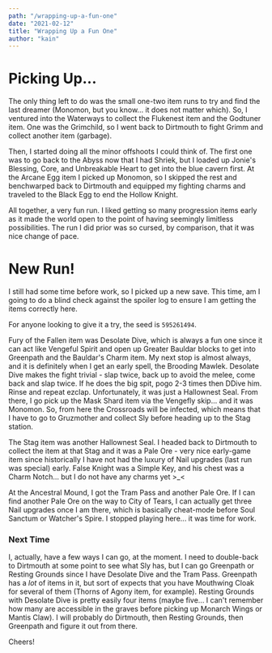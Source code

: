 ```yaml
---
path: "/wrapping-up-a-fun-one"
date: "2021-02-12"
title: "Wrapping Up a Fun One"
author: "kain"
---
```


# Picking Up...

The only thing left to do was the small one-two item runs to try and find the last dreamer
(Monomon, but you know... it does not matter which). So, I ventured into the Waterways to collect
the Flukenest item and the Godtuner item. One was the Grimchild, so I went back to Dirtmouth to 
fight Grimm and collect another item (garbage).

Then, I started doing all the minor offshoots I could think of. The first one was to go back to the
Abyss now that I had Shriek, but I loaded up Jonie's Blessing, Core, and Unbreakable Heart to get
into the blue cavern first. At the Arcane Egg item I picked up Monomon, so I skipped the rest and 
benchwarped back to Dirtmouth and equipped my fighting charms and traveled to the Black Egg to end
the Hollow Knight.

All together, a very fun run. I liked getting so many progression items early as it made the world
open to the point of having seemingly limitless possibilities. The run I did prior was so cursed, 
by comparison, that it was nice change of pace.

# New Run!

I still had some time before work, so I picked up a new save. This time, am I going to do a blind 
check against the spoiler log to ensure I am getting the items correctly here.

For anyone looking to give it a try, the seed is `595261494`.

Fury of the Fallen item was Desolate Dive, which is always a fun one since it can act like Vengeful
Spirit and open up Greater Bauldar blocks to get into Greenpath and the Bauldar's Charm item. My 
next stop is almost always, and it is definitely when I get an early spell, the Brooding Mawlek. 
Desolate Dive makes the fight trivial - slap twice, back up to avoid the melee, come back and slap 
twice. If he does the big spit, pogo 2-3 times then DDive him. Rinse and repeat ezclap. 
Unfortunately, it was just a Hallownest Seal. From there, I go pick up the Mask Shard item via the 
Vengefly skip... and it was Monomon. So, from here the Crossroads will be infected, which means 
that I have to go to Gruzmother and collect Sly before heading up to the Stag station.

The Stag item was another Hallownest Seal. I headed back to Dirtmouth to collect the item at that
Stag and it was a Pale Ore - very nice early-game item since historically I have not had the luxury
of Nail upgrades (last run was special) early. False Knight was a Simple Key, and his chest was a 
Charm Notch... but I do not have any charms yet >_<

At the Ancestral Mound, I got the Tram Pass and another Pale Ore. If I can find another Pale Ore on
the way to City of Tears, I can actually get three Nail upgrades once I am there, which is 
basically cheat-mode before Soul Sanctum or Watcher's Spire. I stopped playing here... it was time 
for work.

### Next Time

I, actually, have a few ways I can go, at the moment. I need to double-back to Dirtmouth at some 
point to see what Sly has, but I can go Greenpath or Resting Grounds since I have Desolate Dive and
the Tram Pass. Greenpath has a *lot* of items in it, but sort of expects that you have Mouthwing 
Cloak for several of them (Thorns of Agony item, for example). Resting Grounds with Desolate Dive 
is pretty easily four items (maybe five... I can't remember how many are accessible in the graves 
before picking up Monarch Wings or Mantis Claw). I will probably do Dirtmouth, then Resting 
Grounds, then Greenpath and figure it out from there.

Cheers!
